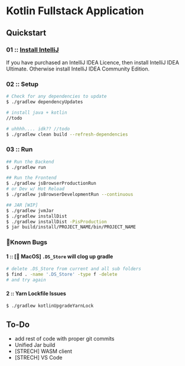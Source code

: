# Kotlin Fullstack Application

## Quickstart

### 01 :: [Install IntelliJ](https://www.jetbrains.com/idea/download/other.html)
If you have purchased an IntelliJ IDEA Licence, then install IntelliJ IDEA Ultimate. Otherwise install IntelliJ IDEA Community Edition.

### 02 :: Setup
```bash
# Check for any dependencies to update
$ ./gradlew dependencyUpdates

# install java + kotlin
//todo

# uhhhh.... idk?? //todo
$ ./gradlew clean build --refresh-dependencies
```

### 03 :: Run
```bash
## Run the Backend
$ ./gradlew run

## Run the Frontend
$ ./gradlew jsBrowserProductionRun
# or Dev w/ Hot Reload
$ ./gradlew jsBrowserDevelopmentRun --continuous

## JAR [WIP]
$ ./gradlew jvmJar
$ ./gradlew installDist
$ ./gradlew installDist -PisProduction
$ jar build/install/PROJECT_NAME/bin/PROJECT_NAME
```

### 🐞Known Bugs

#### 1 :: [ MacOS] `.DS_Store` will clog up gradle
```bash
# delete .DS_Store from current and all sub folders
$ find . -name '.DS_Store' -type f -delete
# and try again 
```

#### 2 :: Yarn Lockfile Issues
```bash
$ ./gradlew kotlinUpgradeYarnLock
```

## To-Do

- add rest of code with proper git commits
- Unified Jar build
- [STRECH] WASM client
- [STRECH] VS Code